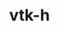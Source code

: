 ---
title: "vtk-h"
layout: cache
categories: [package, v0.18.1]
meta: {"versions": ["0.8.1"], "compilers": ["gcc@=7.5.0"], "oss": ["ubuntu18.04"], "platforms": ["linux"], "targets": ["x86_64"], "stacks": ["data-vis-sdk", "e4s", "radiuss", "root"], "num_specs": 3, "num_specs_by_stack": {"root": 3, "e4s": 1, "data-vis-sdk": 1, "radiuss": 1}}
spec_details: [{"hash": "wqn5ciuwdi2yb3cjcwi5w3fa4n7tp75s", "compiler": "gcc@=7.5.0", "versions": ["0.8.1"], "os": "ubuntu18.04", "platform": "linux", "target": "x86_64", "variants": ["~contourtree", "~cuda", "~logging", "+mpi", "+openmp", "+serial", "+shared"], "stacks": ["root", "e4s"], "size": "-", "tarball": "https://binaries.spack.io/v0.18.1/build_cache/linux-ubuntu18.04-x86_64/gcc-7.5.0/vtk-h-0.8.1/linux-ubuntu18.04-x86_64-gcc-7.5.0-vtk-h-0.8.1-wqn5ciuwdi2yb3cjcwi5w3fa4n7tp75s.spack"}, {"hash": "riz3a5wzictsdfltndvzdrdoylxurdkz", "compiler": "gcc@=7.5.0", "versions": ["0.8.1"], "os": "ubuntu18.04", "platform": "linux", "target": "x86_64", "variants": ["~contourtree", "~cuda", "~logging", "+mpi", "+openmp", "+serial", "+shared"], "stacks": ["data-vis-sdk", "root"], "size": "-", "tarball": "https://binaries.spack.io/v0.18.1/build_cache/linux-ubuntu18.04-x86_64/gcc-7.5.0/vtk-h-0.8.1/linux-ubuntu18.04-x86_64-gcc-7.5.0-vtk-h-0.8.1-riz3a5wzictsdfltndvzdrdoylxurdkz.spack"}, {"hash": "5c4m2y6yvnfvezngznjtcbvgxtul6tci", "compiler": "gcc@=7.5.0", "versions": ["0.8.1"], "os": "ubuntu18.04", "platform": "linux", "target": "x86_64", "variants": ["~contourtree", "~cuda", "~logging", "+mpi", "+openmp", "+serial", "+shared"], "stacks": ["radiuss", "root"], "size": "-", "tarball": "https://binaries.spack.io/v0.18.1/build_cache/linux-ubuntu18.04-x86_64/gcc-7.5.0/vtk-h-0.8.1/linux-ubuntu18.04-x86_64-gcc-7.5.0-vtk-h-0.8.1-5c4m2y6yvnfvezngznjtcbvgxtul6tci.spack"}]
---
